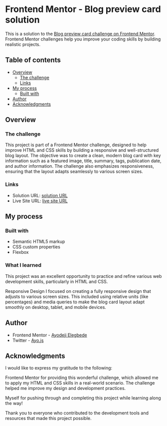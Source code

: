 # Frontend Mentor - Blog preview card solution

This is a solution to the [Blog preview card challenge on Frontend Mentor](https://www.frontendmentor.io/challenges/blog-preview-card-ckPaj01IcS). Frontend Mentor challenges help you improve your coding skills by building realistic projects.

## Table of contents

- [Overview](#overview)
  - [The challenge](#the-challenge)
  - [Links](#links)
- [My process](#my-process)
  - [Built with](#built-with)
- [Author](#author)
- [Acknowledgments](#acknowledgments)

## Overview

### The challenge

This project is part of a Frontend Mentor challenge, designed to help improve HTML and CSS skills by building a responsive and well-structured blog layout. The objective was to create a clean, modern blog card with key information such as a featured image, title, summary, tags, publication date, and author information. The challenge also emphasizes responsiveness, ensuring that the layout adapts seamlessly to various screen sizes.

### Links

- Solution URL: [solution URL]([)
- Live Site URL: [live site URL]([)

## My process

### Built with

- Semantic HTML5 markup
- CSS custom properties
- Flexbox

### What I learned

This project was an excellent opportunity to practice and refine various web development skills, particularly in HTML and CSS.

Responsive Design
I focused on creating a fully responsive design that adjusts to various screen sizes. This included using relative units (like percentages) and media queries to make the blog card layout adapt smoothly on desktop, tablet, and mobile devices.

## Author

- Frontend Mentor - [Ayodeji Elegbede](https://www.frontendmentor.io/profile/Goodboy619)
- Twitter - [Ayo.js](https://www.X.com/@_ayothegreat)

## Acknowledgments

I would like to express my gratitude to the following:

Frontend Mentor for providing this wonderful challenge, which allowed me to apply my HTML and CSS skills in a real-world scenario. The challenge helped me improve my design and development practices.

Myself for pushing through and completing this project while learning along the way!

Thank you to everyone who contributed to the development tools and resources that made this project possible.
#
